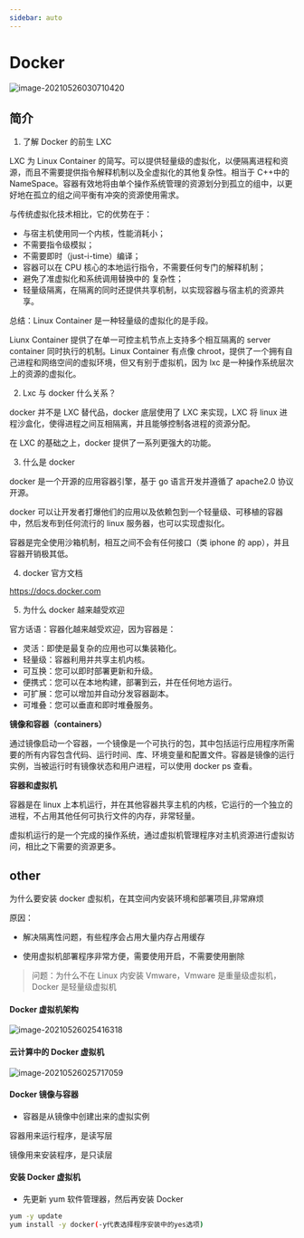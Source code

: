 ```yaml
---
sidebar: auto
---
```


# Docker

![image-20210526030710420](http://img.monsterbear.top/img/Docker%E8%99%9A%E6%8B%9F%E6%9C%BA%E7%AE%A1%E7%90%86%E5%91%BD%E4%BB%A4.png)

## 简介

1. 了解 Docker 的前生 LXC

LXC 为 Linux Container 的简写。可以提供轻量级的虚拟化，以便隔离进程和资源，而且不需要提供指令解释机制以及全虚拟化的其他复杂性。相当于 C++中的 NameSpace。容器有效地将由单个操作系统管理的资源划分到孤立的组中，以更好地在孤立的组之间平衡有冲突的资源使用需求。

与传统虚拟化技术相比，它的优势在于：

- 与宿主机使用同一个内核，性能消耗小；
- 不需要指令级模拟；
- 不需要即时（just-i-time）编译；
- 容器可以在 CPU 核心的本地运行指令，不需要任何专门的解释机制；
- 避免了准虚拟化和系统调用替换中的 复杂性；
- 轻量级隔离，在隔离的同时还提供共享机制，以实现容器与宿主机的资源共享。

总结：Linux Container 是一种轻量级的虚拟化的是手段。

Liunx Container 提供了在单一可控主机节点上支持多个相互隔离的 server container 同时执行的机制。Linux Container 有点像 chroot，提供了一个拥有自己进程和网络空间的虚拟环境，但又有别于虚拟机，因为 lxc 是一种操作系统层次上的资源的虚拟化。

2. Lxc 与 docker 什么关系？

docker 并不是 LXC 替代品，docker 底层使用了 LXC 来实现，LXC 将 linux 进程沙盒化，使得进程之间互相隔离，并且能够控制各进程的资源分配。

在 LXC 的基础之上，docker 提供了一系列更强大的功能。

3. 什么是 docker

docker 是一个开源的应用容器引擎，基于 go 语言开发并遵循了 apache2.0 协议开源。

docker 可以让开发者打爆他们的应用以及依赖包到一个轻量级、可移植的容器中，然后发布到任何流行的 linux 服务器，也可以实现虚拟化。

容器是完全使用沙箱机制，相互之间不会有任何接口（类 iphone 的 app），并且容器开销极其低。

4. docker 官方文档

https://docs.docker.com

5. 为什么 docker 越来越受欢迎

官方话语：容器化越来越受欢迎，因为容器是：

- 灵活：即使是最复杂的应用也可以集装箱化。
- 轻量级：容器利用并共享主机内核。
- 可互换：您可以即时部署更新和升级。
- 便携式：您可以在本地构建，部署到云，并在任何地方运行。
- 可扩展：您可以增加并自动分发容器副本。
- 可堆叠：您可以垂直和即时堆叠服务。

**镜像和容器（containers）**

通过镜像启动一个容器，一个镜像是一个可执行的包，其中包括运行应用程序所需要的所有内容包含代码、运行时间、库、环境变量和配置文件。容器是镜像的运行实例，当被运行时有镜像状态和用户进程，可以使用 docker ps 查看。

**容器和虚拟机**

容器是在 linux 上本机运行，并在其他容器共享主机的内核，它运行的一个独立的进程，不占用其他任何可执行文件的内存，非常轻量。

虚拟机运行的是一个完成的操作系统，通过虚拟机管理程序对主机资源进行虚拟访问，相比之下需要的资源更多。

## other

为什么要安装 docker 虚拟机，在其空间内安装环境和部署项目,非常麻烦

原因：

- 解决隔离性问题，有些程序会占用大量内存占用缓存

- 使用虚拟机部署程序非常方便，需要使用开启，不需要使用删除

> 问题：为什么不在 Linux 内安装 Vmware，Vmware 是重量级虚拟机，Docker 是轻量级虚拟机

#### Docker 虚拟机架构

![image-20210526025416318](http://img.monsterbear.top/img/Docker%E8%99%9A%E6%8B%9F%E6%9C%BA%E6%9E%B6%E6%9E%84.png)

#### 云计算中的 Docker 虚拟机

![image-20210526025717059](http://img.monsterbear.top/img/%E4%BA%91%E8%AE%A1%E7%AE%97%E4%B8%AD%E7%9A%84Docker%E8%99%9A%E6%8B%9F%E6%9C%BA.png)

#### Docker 镜像与容器

- 容器是从镜像中创建出来的虚拟实例

容器用来运行程序，是读写层

镜像用来安装程序，是只读层

#### 安装 Docker 虚拟机

- 先更新 yum 软件管理器，然后再安装 Docker

```sh
yum -y update
yum install -y docker(-y代表选择程序安装中的yes选项)
```
